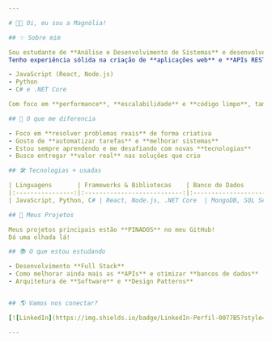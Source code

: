 ```yaml
---

# 👩‍💻 Oi, eu sou a Magnólia!

## ✨ Sobre mim

Sou estudante de **Análise e Desenvolvimento de Sistemas** e desenvolvedora apaixonada por transformar ideias em soluções digitais que fazem a diferença. 🚀  
Tenho experiência sólida na criação de **aplicações web** e **APIs RESTful**, usando tecnologias como:

- JavaScript (React, Node.js)
- Python
- C# e .NET Core

Com foco em **performance**, **escalabilidade** e **código limpo**, também construo **interfaces modernas** e **responsivas**.

## 🌱 O que me diferencia

- Foco em **resolver problemas reais** de forma criativa
- Gosto de **automatizar tarefas** e **melhorar sistemas**
- Estou sempre aprendendo e me desafiando com novas **tecnologias**
- Busco entregar **valor real** nas soluções que crio

## 🛠️ Tecnologias + usadas

| Linguagens       | Frameworks & Bibliotecas    | Banco de Dados       | Ferramentas         |
|:----------------:|:---------------------------:|:--------------------:|:-------------------:|
| JavaScript, Python, C# | React, Node.js, .NET Core  | MongoDB, SQL Server  | Git, GitHub, REST APIs |

## 📂 Meus Projetos

Meus projetos principais estão **PINADOS** no meu GitHub!  
Dá uma olhada lá! 

## 📚 O que estou estudando

- Desenvolvimento **Full Stack**
- Como melhorar ainda mais as **APIs** e otimizar **bancos de dados**
- Arquitetura de **Software** e **Design Patterns**


## 🌎 Vamos nos conectar?

[![LinkedIn](https://img.shields.io/badge/LinkedIn-Perfil-0077B5?style=for-the-badge&logo=linkedin&logoColor=white)](https://www.linkedin.com/in/magn%C3%B3lia-hiller/)

---
```

